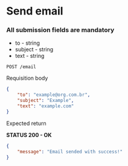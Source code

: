 # Send email

### All submission fields are mandatory

- to - string
- subject - string
- text - string

`POST /email`

Requisition body

```json
{
	"to": "example@org.com.br",
	"subject": "Example",
	"text": "example.com"
}
```

Expected return

**STATUS 200 - OK**
```json
{
	"message": "Email sended with success!"
}
```
